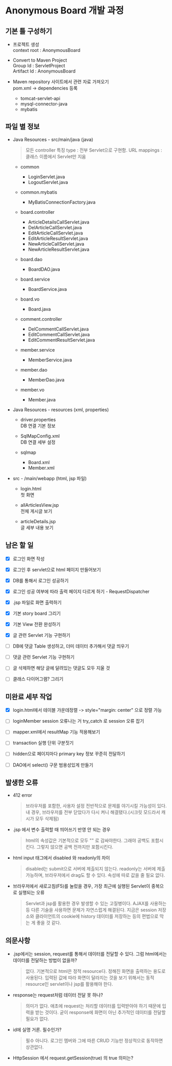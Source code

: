 # Anonymous Board 개발 과정

## 기본 틀 구성하기

* 프로젝트 생성 <br>
context root : AnonymousBoard

* Convert to Maven Project <br>
Group Id : ServletProject <br>
Artifact Id : AnonymousBoard

* Maven repository 사이트에서 관련 자료 가져오기 <br>
pom.xml	->	dependencies 등록
	- tomcat-servlet-api
	- mysql-connector-java
	- mybatis





## 파일 별 정보

* Java Resources - src/main/java (java)
	> 모든 controller 특징
	type : 전부 Servlet으로 구현함.
	URL mappings : 클래스 이름에서 Servlet만 지움 <br>
		
	- common
		- LoginServlet.java
		- LogoutServlet.java
		
	- common.mybatis
		- MyBatisConnectionFactory.java
		
	- board.controller
		- ArticleDetailsCallServlet.java
		- DelArticleCallServlet.java
		- EditArticleCallServlet.java
		- EditArticleResultServlet.java
		- NewArticleCallServlet.java
		- NewArticleResultServlet.java
		
	- board.dao
		- BoardDAO.java
		
	- board.service
		- BoardService.java
		
	- board.vo
		- Board.java
			
	- comment.controller
		- DelCommentCallServlet.java
		- EditCommentCallServlet.java
		- EditCommentResultServlet.java

	- member.service
		- MemberService.java
		
	- member.dao
		- MemberDao.java
		
	- member.vo
		- Member.java



* Java Resources - resources (xml, properties)
	- driver.properties <br>
		DB 연결 기본 정보
		
	- SqlMapConfig.xml <br>
		DB 연결 세부 설정
		
	- sqlmap <br>
		- Board.xml
		- Member.xml



* src - /main/webapp (html, jsp 파일)
	- login.html <br>
		첫 화면
		
	- allArticlesView.jsp <br>
		전체 게시글 보기
		
	- articleDetails.jsp <br>
		글 세부 내용 보기





## 남은 할 일
- [x] 로그인 화면 작성
- [x] 로그인 후 servlet으로 html 페이지 만들어보기
- [x] DB를 통해서 로그인 성공하기
- [x] 로그인 성공 여부에 따라 출력 페이지 다르게 하기 - RequestDispatcher
- [x] .jsp 파일로 화면 출력하기
- [x] 기본 story board 그리기
- [x] 기본 View 전환 완성하기
- [x] 글 관련 Servlet 기능 구현하기
- [ ] DB에 댓글 Table 생성하고, 더미 데이터 추가해서 댓글 띄우기
- [ ] 댓글 관련 Servlet 기능 구현하기
- [ ] 글 삭제하면 해당 글에 달려있는 댓글도 모두 지울 것
- [ ] 클래스 다이어그램? 그리기





## 미완료 세부 작업
- [x] login.html에서 테이블 가운데정렬 -> style="margin: center" 으로 정렬 가능
- [ ] loginMember session 오류나는 거 try_catch 로 session 오류 잡기
- [ ] mapper.xml에서 resultMap 기능 적용해보기
- [ ] transaction 실행 단위 구분짓기
- [ ] hidden으로 페이지마다 primary key 정보 꾸준히 전달하기
- [ ] DAO에서 select() 구문 범용성있게 만들기





## 발생한 오류
* 412 error
	> 브라우저를 포함한, 사용자 설정 전반적으로 문제를 야기시킬 가능성이 있다.   
내 경우, 브라우저를 전부 닫았다가 다시 켜니 해결됐다.(시크릿 모드라서 캐시가 모두 삭제됨)

* .jsp 에서 변수 출력할 때 띄어쓰기 반영 안 되는 경우
	> html의 속성값은 기본적으로 모두 "" 로 감싸야한다. 그래야 공백도 포함시킨다.
그렇지 않으면 공백 전까지만 포함시킨다.

* html input 태그에서 disabled 와 readonly의 차이
	> disabled는 submit으로 서버에 제출되지 않는다.
readonly는 서버에 제출 가능하며, 브라우저에서 drag도 할 수 있다. 속성에 따로 값을 줄 필요 없다.

* 브라우저에서 새로고침(F5)를 눌렀을 경우, 가장 최근에 실행된 Servlet이 중복으로 실행되는 오류
	> Servlet과 jsp를 활용한 경우 발생할 수 있는 고질병이다.
AJAX를 사용하는 등 다른 기술을 사용하면 문제가 자연스럽게 해결된다.
지금은 session 저장소와 클라이언트의 cookie에 history 데이터를 저장하는 등의 편법으로 막는 게 좋을 것 같다.



## 의문사항
* .jsp에서는 session, request를 통해서 데이터를 전달할 수 있다. 그럼 html에서는 데이터를 전달하는 방법이 없을까?
	>없다. 기본적으로 html은 정적 resource다. 정해진 화면을 출력하는 용도로 사용된다.
입력된 값에 따라 화면이 달라지는 것을 보기 위해서는 동적 resource인 servlet이나 jsp를 활용해야 한다.

* response는 request처럼 데이터 전달 못 하나?
	>의미가 없다. 애초에 request는 처리할 데이터를 입력받아야 하기 때문에 입력을 받는 것이다. 굳이 response에 화면이 아닌 추가적인 데이터를 전달할 필요가 없다.

* id에 실명 거론. 필수인가?
	>필수 아니다. 로그인 멤버와 그에 따른 CRUD 기능만 정상적으로 동작하면 상관없다.

* HttpSession 에서 request.getSession(true) 의 true 의미는?
>

